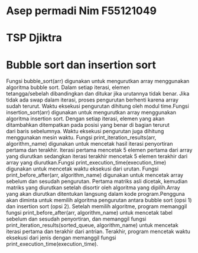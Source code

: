 # Asep permadi Nim F55121049
 
# TSP Djiktra

# Bubble sort dan insertion sort
Fungsi bubble_sort(arr) digunakan untuk mengurutkan array menggunakan algoritma bubble sort. Dalam setiap iterasi, elemen tetangga/sebelah dibandingkan dan ditukar jika urutannya tidak benar. Jika tidak ada swap dalam iterasi, proses pengurutan berhenti karena array sudah terurut. Waktu eksekusi pengurutan dihitung oleh modul time.Fungsi  insertion_sort(arr) digunakan untuk mengurutkan array menggunakan algoritma insertion sort. Dengan setiap iterasi, elemen yang akan ditambahkan ditempatkan pada posisi yang benar di bagian terurut dari baris sebelumnya. Waktu eksekusi pengurutan juga dihitung menggunakan mesin waktu. Fungsi print_iteration_results(arr, algorithm_name) digunakan untuk mencetak hasil iterasi penyortiran pertama dan terakhir. Iterasi pertama mencetak 5 elemen pertama dari array yang diurutkan sedangkan iterasi terakhir mencetak 5 elemen terakhir dari array yang diurutkan.Fungsi print_execution_time(execution_time) digunakan untuk mencetak waktu eksekusi dari urutan. Fungsi print_before_after(arr, algorithm_name) digunakan untuk mencetak array sebelum dan sesudah pengurutan. Pertama matriks asli dicetak, kemudian matriks yang diurutkan setelah disortir oleh algoritma yang dipilih.Array yang akan diurutkan ditentukan langsung dalam kode program.Pengguna akan diminta untuk memilih algoritma pengurutan antara bubble sort (opsi 1) dan insertion sort (opsi 2).
Setelah memilih algoritme, program memanggil fungsi print_before_after(arr, algorithm_name) untuk mencetak tabel sebelum dan sesudah penyortiran, dan memanggil fungsi print_iteration_results(sorted_queue, algorithm_name) untuk mencetak iterasi pertama dan terakhir dari antrian. Terakhir, program mencetak waktu eksekusi dari jenis dengan memanggil fungsi print_execution_time(execution_time). 
